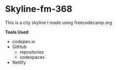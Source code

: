 # Skyline-fm-368

This is a city skyline I made using freecodecamp.org

**Tools Used**
* codepen.io
* GitHub
    * repositories
    * codespaces
* Netlify